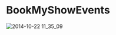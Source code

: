 # BookMyShowEvents

![2014-10-22 11_35_09](https://thumbs.gfycat.com/JaggedOrneryGander-size_restricted.gif)
